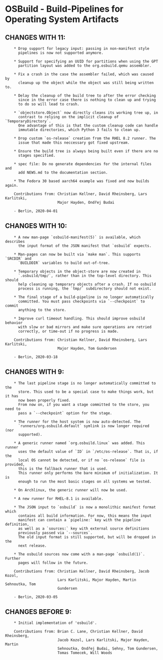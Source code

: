 # OSBuild - Build-Pipelines for Operating System Artifacts

## CHANGES WITH 11:

        * Drop support for legacy input: passing in non-manifest style
		  pipelines is now not supported anymore.

	    * Support for specifying an UUID for partitions when using the GPT
		  partition layout was added to the org.osbuild.qemu assembler.

	    * Fix a crash in the case the assembler failed, which was caused by
		  cleanup up the object while the object was still being written to.

	    * Delay the cleanup of the build tree to after the error checking
		  since in the error case there is nothing to clean up and trying
		  to do so will lead to crash.

	    * `objectstore.Object` now directly cleans its working tree up, in
		  contrast to relying on the implicit cleanup of `TemporaryDirectory`.
		  One advantage of this is that the custom cleanup code can handle
		  immutable directories, which Python 3 fails to clean up.

	    * Drop custom `os-release` creation from the RHEL 8.2 runner. The
	      issue that made this neccessary got fixed upstream.

		* Ensure the build tree is always being built even if there are no
		  stages specified.

		* spec file: Do no generate dependencies for the internal files and
		  add NEWS.md to the documentation section.

	    * The Fedora 30 based aarch64 example was fixed and now builds again.

        Contributions from: Christian Kellner, David Rheinsberg, Lars Karlitski,
		                    Major Hayden, Ondřej Budai

        - Berlin, 2020-04-01

## CHANGES WITH 10:

        * A new man-page `osbuild-manifest(5)` is available, which describes
          the input format of the JSON manifest that `osbuild` expects.

        * Man-pages can now be built via `make man`. This supports `SRCDIR` and
          `BUILDDIR` variables to build out-of-tree.

        * Temporary objects in the object-store are now created in
          `.osbuild/tmp/`, rather than in the top-level directory. This should
          help cleaning up temporary objects after a crash. If no osbuild
          process is running, the `tmp/` subdirectory should not exist.

        * The final stage of a build-pipeline is no longer automatically
          committed. You must pass checkpoints via `--checkpoint` to commit
          anything to the store.

        * Improve curl timeout handling. This should improve osbuild behavior
          with slow or bad mirrors and make sure operations are retried
          correctly, or time-out if no progress is made.

        Contributions from: Christian Kellner, David Rheinsberg, Lars Karlitski,
                            Major Hayden, Tom Gundersen

        - Berlin, 2020-03-18

## CHANGES WITH 9:

        * The last pipeline stage is no longer automatically committed to the
          store. This used to be a special case to make things work, but it has
          now been properly fixed.
          From now on, if you want a stage committed to the store, you need to
          pass a `--checkpoint` option for the stage.

        * The runner for the host system is now auto-detected. The
          `runners/org.osbuild.default` symlink is now longer required (nor
          supported).

        * A generic runner named `org.osbuild.linux` was added. This runner
          uses the default value of `ID` in `/etc/os-release`. That is, if the
          local OS cannot be detected, or if no `os-release` file is provided,
          this is the fallback runner that is used.
          This runner only performs the bare minimum of initialization. It is
          enough to run the most basic stages on all systems we tested.

        * On Archlinux, the generic runner will now be used.

        * A new runner for RHEL-8.1 is available.

        * The JSON input to `osbuild` is now a monolithic manifest format which
          contains all build information. For now, this means the input
          manifest can contain a `pipeline:` key with the pipeline definition,
          as well as a `sources:` key with external source definitions
          previously passed via `--sources`.
          The old input format is still supported, but will be dropped in the
          next release.

        * The osbuild sources now come with a man-page `osbuild(1)`. Further
          pages will follow in the future.

        Contributions from: Christian Kellner, David Rheinsberg, Jacob Kozol,
                            Lars Karlitski, Major Hayden, Martin Sehnoutka, Tom
                            Gundersen

        - Berlin, 2020-03-05

## CHANGES BEFORE 9:

        * Initial implementation of 'osbuild'.

        Contributions from: Brian C. Lane, Christian Kellner, David Rheinsberg,
                            Jacob Kozol, Lars Karlitski, Major Hayden, Martin
                            Sehnoutka, Ondřej Budai, Sehny, Tom Gundersen,
                            Tomas Tomecek, Will Woods
